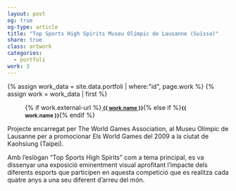 ```yaml
---
layout: post
og: true
og-type: article
title: "Top Sports High Spirits Museu Olímpic de Lausanne (Suïssa)" 
share: true
class: artwork
categories:
  - portfoli
work: 3
---
```


{% assign work_data = site.data.portfoli | where:"id", page.work %}
{% assign work = work_data | first %}
<figure>
	<div class="padding-artwork-container">
		<div class="embed-container embed-container_4-3">
			<iron-image sizing="cover" class="iron-image-size" preload fade src="/images/{{ work.featured-img }}"></iron-image>	
		</div>
	</div>
	<figcaption>
		<p>{% if work.external-url %}<a href="{{ work.external-url }}"><small><i class="fa fa-external-link"></i> <strong>{{ work.name }}</strong></small></a>{% else if %}<small><strong>{{ work.name }}</strong></small>{% endif %}</p>
	</figcaption>
</figure>

<!--more-->

Projecte encarregat per The World Games Association, al Museu Olímpic de Lausanne per a promocionar Els World Games del 2009 a la ciutat de Kaohsiung (Taipei).

Amb l’eslògan “Top Sports High Spirits” com a tema principal, es va dissenyar una exposició eminentment visual aprofitant l’impacte dels diferents esports que participen en aquesta competició que es realitza cada quatre anys a una seu diferent d’arreu del món.